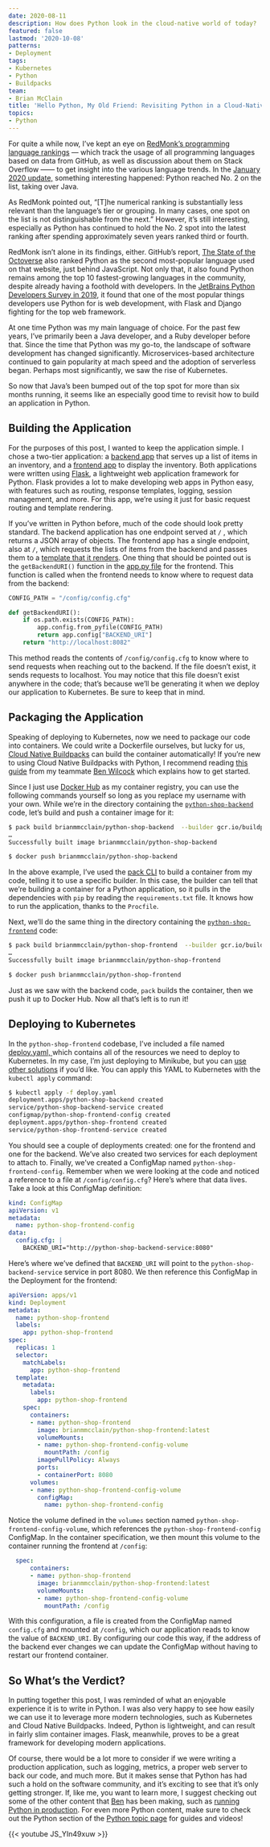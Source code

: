 ```yaml
---
date: 2020-08-11
description: How does Python look in the cloud-native world of today?
featured: false
lastmod: '2020-10-08'
patterns:
- Deployment
tags:
- Kubernetes
- Python
- Buildpacks
team:
- Brian McClain
title: 'Hello Python, My Old Friend: Revisiting Python in a Cloud-Native Climate'
topics:
- Python
---
```


For quite a while now, I’ve kept an eye on [RedMonk’s programming language rankings](https://redmonk.com/sogrady/2020/07/27/language-rankings-6-20/) — which track the usage of all programming languages based on data from GitHub, as well as discussion about them on Stack Overflow —— to get insight into the various language trends. In the [January 2020 update,](https://redmonk.com/sogrady/2020/02/28/language-rankings-1-20/) something interesting happened: Python reached  No. 2 on the list, taking over Java. 

As RedMonk pointed out, “[T]he numerical ranking is substantially less relevant than the language’s tier or grouping. In many cases, one spot on the list is not distinguishable from the next.” However, it’s still interesting, especially as Python has continued to hold the No. 2 spot into the latest ranking after spending approximately seven years ranked third or fourth.

RedMonk isn’t alone in its findings, either. GitHub’s report, [The State of the Octoverse](https://octoverse.github.com/) also ranked Python as the second most-popular language used on that website, just behind JavaScript. Not only that, it also found Python remains among the top 10 fastest-growing languages in the community, despite already having a foothold with developers. In the [JetBrains Python Developers Survey in 2019](https://www.jetbrains.com/lp/python-developers-survey-2019/), it found that one of the most popular things developers use Python for is web development, with Flask and Django fighting for the top web framework.

At one time Python was my main language of choice. For the past few years, I’ve primarily been a Java developer, and a Ruby developer before that. Since the time that Python was my go-to, the landscape of software development has changed significantly. Microservices-based architecture continued to gain popularity at mach speed and the adoption of serverless began. Perhaps  most significantly, we saw the rise of Kubernetes. 

So now that Java’s been bumped out of the top spot for more than six months running, it seems like an especially good time to revisit how to build an application in Python.
## Building the Application

For the purposes of this post, I wanted to keep the application simple. I chose a two-tier application: a [backend app](https://github.com/BrianMMcClain/python-shop-backend) that serves up a list of items in an inventory, and a [frontend app](https://github.com/BrianMMcClain/python-shop-frontend) to display the inventory. Both applications were written using [Flask](https://flask.palletsprojects.com/en/1.1.x/), a lightweight web application framework for Python. Flask provides a lot to make developing web apps in Python easy, with features such as routing, response templates, logging, session management, and more. For this app, we’re using it just for basic request routing and template rendering.

If you’ve written in Python before, much of the code should look pretty standard. The backend application has one endpoint served at `/` , which returns a JSON array of objects. The frontend app has a single endpoint, also at `/`, which requests the lists of items from the backend and passes them to a [template that it renders](https://github.com/BrianMMcClain/python-shop-frontend/blob/main/templates/index.html). One thing that should be pointed out is the `getBackendURI()` function in the [app.py file](https://github.com/BrianMMcClain/python-shop-frontend/blob/main/app.py) for the frontend. This function is called when the frontend needs to know where to request data from the backend:

```python
CONFIG_PATH = "/config/config.cfg"

def getBackendURI():
    if os.path.exists(CONFIG_PATH):
        app.config.from_pyfile(CONFIG_PATH)
        return app.config["BACKEND_URI"]
    return "http://localhost:8082"
```

This method reads the contents of `/config/config.cfg` to know where to send requests when reaching out to the backend. If the file doesn’t exist, it sends requests to localhost. You may notice that this file doesn’t exist anywhere in the code; that’s because we’ll be generating it when we deploy our application to Kubernetes.  Be sure to keep that in mind.

## Packaging the Application

Speaking of deploying to Kubernetes, now we need to package our code into containers. We could write a Dockerfile ourselves, but lucky for us, [Cloud Native Buildpacks](/guides/containers/cnb-what-is/) can build the container automatically! If you’re new to using Cloud Native Buildpacks with Python, I recommend reading [this guide](/guides/python/cnb-gs-python) from my teammate [Ben Wilcock](/team/ben-wilcock/) which explains how to get started.

Since I just use [Docker Hub](https://hub.docker.com/) as my container registry, you can use the following commands yourself so long as you replace my username with your own. While we’re in the directory containing the [`python-shop-backend`](https://github.com/BrianMMcClain/python-shop-backend) code, let’s build and push a container image for it:

```bash
$ pack build brianmmcclain/python-shop-backend  --builder gcr.io/buildpacks/builder:v1
…
Successfully built image brianmmcclain/python-shop-backend

$ docker push brianmmcclain/python-shop-backend
```

In the above example, I’ve used the [pack CLI](/guides/containers/cnb-gs-pack/) to build a container from my code, telling it to use a specific builder. In this case, the builder can tell that we’re building a container for a Python application, so it pulls in the dependencies with `pip` by reading the `requirements.txt` file.   It knows how to run the application, thanks to the `Procfile`.

Next, we’ll do the same thing in the directory containing the [`python-shop-frontend`](https://github.com/BrianMMcClain/python-shop-frontend) code:

```bash
$ pack build brianmmcclain/python-shop-frontend  --builder gcr.io/buildpacks/builder:v1
…
Successfully built image brianmmcclain/python-shop-frontend

$ docker push brianmmcclain/python-shop-frontend
```

Just as we saw with the backend code, `pack` builds the container, then we push it up to Docker Hub. Now all that’s left is to run it!

## Deploying to Kubernetes

In the `python-shop-frontend` codebase, I’ve included a file named [deploy.yaml, ](https://github.com/BrianMMcClain/python-shop-frontend/blob/main/deploy.yaml) which contains all of the resources we need to deploy to Kubernetes. In my case, I’m just deploying to Minikube, but you can [use other solutions](/blog/kubernetes-at-home-local-k8s-options/) if you’d like. You can apply this YAML to Kubernetes with the `kubectl apply` command:

```bash
$ kubectl apply -f deploy.yaml
deployment.apps/python-shop-backend created
service/python-shop-backend-service created
configmap/python-shop-frontend-config created
deployment.apps/python-shop-frontend created
service/python-shop-frontend-service created
```

You should see a couple of deployments created: one for the frontend and one for the backend. We’ve also created two services for each deployment to attach to. Finally, we’ve created a ConfigMap named `python-shop-frontend-config`. Remember when we were looking at the code and noticed a reference to a file at `/config/config.cfg`? Here’s where that data lives. Take a look at this ConfigMap definition:

```yaml
kind: ConfigMap
apiVersion: v1
metadata:
  name: python-shop-frontend-config
data:
  config.cfg: |
    BACKEND_URI="http://python-shop-backend-service:8080"
```

Here’s where we’ve defined that `BACKEND_URI` will point to the `python-shop-backend-service` service in port 8080. We then reference this ConfigMap in the Deployment for the frontend:

```yaml
apiVersion: apps/v1
kind: Deployment
metadata:
  name: python-shop-frontend
  labels:
    app: python-shop-frontend
spec:
  replicas: 1
  selector:
    matchLabels:
      app: python-shop-frontend
  template:
    metadata:
      labels:
        app: python-shop-frontend
    spec:
      containers:
      - name: python-shop-frontend
        image: brianmmcclain/python-shop-frontend:latest
        volumeMounts:
        - name: python-shop-frontend-config-volume
          mountPath: /config
        imagePullPolicy: Always
        ports:
        - containerPort: 8080
      volumes:
      - name: python-shop-frontend-config-volume
        configMap:
          name: python-shop-frontend-config
```

Notice the volume defined in the `volumes` section named `python-shop-frontend-config-volume`, which references the `python-shop-frontend-config` ConfigMap. In the container specification, we then mount this volume to the container running the frontend at `/config`:

```yaml
  spec:
      containers:
      - name: python-shop-frontend
        image: brianmmcclain/python-shop-frontend:latest
        volumeMounts:
        - name: python-shop-frontend-config-volume
          mountPath: /config
```

With this configuration, a file is created from the ConfigMap named `config.cfg` and mounted at `/config`, which our application reads to know the value of `BACKEND_URI`. By configuring our code this way, if the address of the backend ever changes we can update the ConfigMap without having to restart our frontend container.

## So What’s the Verdict?

In putting together this post, I was reminded of what an enjoyable experience it is to write in Python. I was also very happy to see how easily we can use it to leverage more modern technologies, such as Kubernetes and Cloud Native Buildpacks. Indeed, Python is lightweight, and can result in fairly slim container images.  Flask, meanwhile, proves to be a great framework for developing modern applications. 

Of course, there would be a lot more to consider if we were writing a production application, such as logging, metrics, a proper web server to back our code, and much more. But it makes sense that Python has had such a hold on the software community, and it’s exciting to see that it’s only getting stronger. If, like me, you want to learn more, I suggest checking out some of the other content that [Ben](/team/ben-wilcock) has been making, such as [running Python in production](/guides/python/cf-gs/). For even more Python content, make sure to check out the Python section of the [Python topic page](/topics/python/) for guides and videos!

{{< youtube JS_YIn49xuw >}}